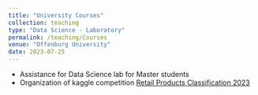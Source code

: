 ```yaml
---
title: "University Courses"
collection: teaching
type: "Data Science - Laboratory"
permalink: /teaching/Courses
venue: "Offenburg University"
date: 2023-07-25
---
```

* Assistance for Data Science lab for Master students
* Organization of kaggle competition [Retail Products Classification 2023](https://www.kaggle.com/competitions/retail-products-classification-2023)
